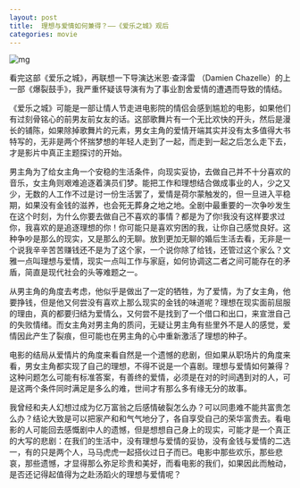 ```yaml
---
layout: post
title:  理想与爱情如何兼得？——《爱乐之城》观后
categories: movie
---
```

![mg](https://img3.doubanio.com/view/photo/photo/public/p2425658570.jpg)

看完这部《爱乐之城》，再联想一下导演达米恩·查泽雷 （Damien Chazelle）的上一部《爆裂鼓手》，我严重怀疑该导演有为了事业割舍爱情的遭遇而导致的情结。

《爱乐之城》可能是一部让情人节走进电影院的情侣会感到尴尬的电影，如果他们有过刻骨铭心的前男友前女友的话。这部歌舞片有一个无比欢快的开头，然后是漫长的铺陈，如果除掉歌舞片的元素，男女主角的爱情开端其实并没有太多值得大书特写的，无非是两个怀揣梦想的年轻人走到了一起，而走到一起之后怎么走下去，才是影片中真正主题探讨的开始。

男主角为了给女主角一个安稳的生活条件，向现实妥协，去做自己并不十分喜欢的音乐，女主角则艰难追逐着演员们梦。能把工作和理想结合做成事业的人，少之又少，无数的人工作不过是讨一份生活罢了，爱情是荷尔蒙触发的，但一旦进入平稳期，如果没有金钱的滋养，也会死无葬身之地之地。全剧中最重要的一次争吵发生在这个时刻，为什么你要去做自己不喜欢的事情？都是为了你!我没有这样要求过你，我喜欢的是追逐理想的你！你可能只是喜欢穷困的我，让你自己感觉良好。这种争吵是那么的现实，又是那么的无聊。放到更加无聊的婚后生活去看，无非是一个说我辛辛苦苦赚钱还不是为了这个家，一个说你除了给钱，还管过这个家么？文雅一点叫理想与爱情，现实一点叫工作与家庭，如何协调这二者之间可能存在的矛盾，简直是现代社会的头等难题之一。

从男主角的角度去考虑，他似乎是做出了一定的牺牲，为了爱情，为了女主角，他要挣钱，但是他又何尝没有喜欢上那么现实的金钱的味道呢？理想在现实面前屈服的理由，真的都要归结为爱情么，又何尝不是找到了一个借口和出口，来宣泄自己的失败情绪。而女主角对男主角的质问，无疑让男主角有些里外不是人的感觉，爱情因此产生了裂痕，但可能也在男主角的心中重新激活了理想的种子。

电影的结局从爱情片的角度来看自然是一个遗憾的悲剧，但如果从职场片的角度来看，男女主角都实现了自己的理想，不得不说是一个喜剧。理想与爱情如何兼得？这种问题怎么可能有标准答案，有善终的爱情，必须是在对的时间遇到对的人，可是这两个条件同时满足是多么的难，世间才有那么多有缘无分的故事。

我曾经和夫人幻想过成为亿万富翁之后感情破裂怎么办？可以同患难不能共富贵怎么办？结论大致是可以把家产和和气气地分了，各自享受自己的荣华富贵去。看电影的人可能回去感慨剧中人的遗憾，但是想想自己身上的现实，可能才是一个真正的大写的悲剧：在我们的生活中，没有理想与爱情的妥协，没有金钱与爱情的二选一，有的只是两个人，马马虎虎一起搭伙过日子而已。电影中那些欢乐，那些悲哀，那些遗憾，才显得那么弥足珍贵和美好，而看电影的我们，如果因此而触动，是否还记得起值得为之赴汤蹈火的理想与爱情呢？

